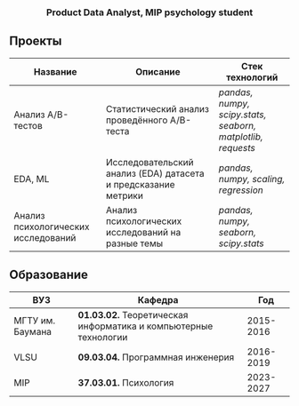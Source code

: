 <h3 align="center">Product Data Analyst, MIP psychology student</h3>

## Проекты
| Название                            | Описание                                                       | Стек технологий                                             |
|-------------------------------------|----------------------------------------------------------------|-------------------------------------------------------------|
| Анализ A/B-тестов                   | Статистический анализ проведённого A/B-теста                   | *pandas, numpy, scipy.stats, seaborn, matplotlib, requests* |
| EDA, ML                             | Исследовательский анализ (EDA) датасета и предсказание метрики | *pandas, numpy, scaling, regression*                        |
| Анализ психологических исследований | Анализ психологических исследований на разные темы             | *pandas, numpy, seaborn, scipy.stats*                       |


## Образование
| ВУЗ              | Кафедра                                                           | Год       |
|------------------|-------------------------------------------------------------------|-----------|
| МГТУ им. Баумана | **01.03.02.** Теоретическая информатика и компьютерные технологии | 2015-2016 |
| VLSU             | **09.03.04.** Программная инженерия                               | 2016-2019 |
| MIP              | **37.03.01.** Психология                                          | 2023-2027 |
